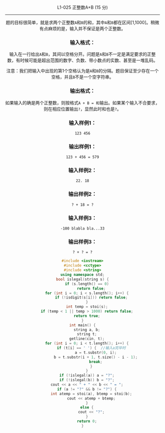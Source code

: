 <center>L1-025 正整数A+B (15 分)

---

题的目标很简单，就是求两个正整数`A`和`B`的和，其中`A`和`B`都在区间[1,1000]。稍微有点麻烦的是，输入并不保证是两个正整数。

### 输入格式：

输入在一行给出`A`和`B`，其间以空格分开。问题是`A`和`B`不一定是满足要求的正整数，有时候可能是超出范围的数字、负数、带小数点的实数、甚至是一堆乱码。

注意：我们把输入中出现的第1个空格认为是`A`和`B`的分隔。题目保证至少存在一个空格，并且`B`不是一个空字符串。

### 输出格式：

如果输入的确是两个正整数，则按格式`A + B = 和`输出。如果某个输入不合要求，则在相应位置输出`?`，显然此时和也是`?`。

### 输入样例1：

```in
123 456
```

### 输出样例1：

```out
123 + 456 = 579
```

### 输入样例2：

```
22. 18
```

### 输出样例2：

```
? + 18 = ?
```

### 输入样例3：

```
-100 blabla bla...33
```

### 输出样例3：

```
? + ? = ?
```



```c++
#include <iostream>
#include <cctype>
#include <string>
using namespace std;
bool islegal(string s) {
    if (s.length() == 0)
        return false;
    for (int i = 0; i < s.length(); i++) {
        if (!isdigit(s[i])) return false;
    }
    int temp = stoi(s);
    if (temp < 1 || temp > 1000) return false;
    return true;
}
int main() {
    string a, b;
    string t;
    getline(cin, t);
    for (int i = 0; i < t.length(); i++) {
        if (t[i] == ' ') {  //输入a完毕时
            a = t.substr(0, i);
            b = t.substr(i + 1, t.size() - i - 1);
            break;
        }
    }
    if (!islegal(a)) a = "?";
    if (!islegal(b)) b = "?";
    cout << a << " + " << b << " = ";
    if (a != "?" && b != "?") {
        int atemp = stoi(a), btemp = stoi(b);
        cout << atemp + btemp;
    }
    else {
        cout << "?";
    }
    return 0;
}
```

